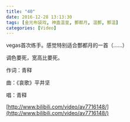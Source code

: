 ```yaml
---
title: "40"
date: 2016-12-28 13:13:30
tags: [金光布袋戏, 神蛊温皇, 酆都月, 温酆, 酆温]
categories: [Video]
---
```


<p dir="ltr"  >vegas首次练手。感觉特别适合酆都月的一首（……）</p> 
<p dir="ltr"  >调色要死，宽高比要死。</p> 
<p dir="ltr"  >作词：青释</p> 
<p dir="ltr"  >曲：《哀歌》平井坚</p> 
<p dir="ltr"  >唱：青释</p>

[http://www.bilibili.com/video/av7716148/](http://www.bilibili.com/video/av7716148/)